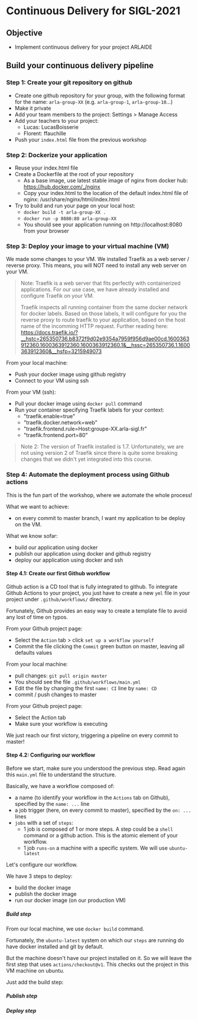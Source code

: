 # Continuous Delivery for SIGL-2021

## Objective

- Implement continuous delivery for your project ARLAIDE

## Build your continuous delivery pipeline

### Step 1: Create your git repository on github

- Create one github repository for your group, with the following format for the
  name: `arla-group-XX` (e.g. `arla-group-1`, `arla-group-10`...)
- Make it private
- Add your team members to the project: Settings > Manage Access
- Add your teachers to your project:
  - Lucas: LucasBoisserie
  - Florent: ffauchille
- Push your `index.html` file from the previous workshop 

### Step 2: Dockerize your application

- Reuse your index.html file 
- Create a Dockerfile at the root of your repository
  - As a base image, use latest stable image of nginx from docker hub: https://hub.docker.com/_/nginx
  - Copy your index.html to the location of the default index.html file of
    nginx: /usr/share/nginx/html/index.html
- Try to build and run your page on your local host:
  - `docker build -t arla-group-XX .`
  - `docker run -p 8080:80 arla-group-XX`
  - You should see your application running on http://localhost:8080 from your
    browser

### Step 3: Deploy your image to your virtual machine (VM)

We made some changes to your VM. We installed Traefik as a web server / reverse
proxy.
This means, you will NOT need to install any web server on your VM.

> Note: Traefik is a web server that fits perfectly with containerized applications. For
> our use case, we have already installed and configure Traefik on your VM.
> 
> Traefik inspects all running container from the same docker network for docker
> labels. Based on those labels, it will configure for you the reverse proxy to
> route traefik to your application, based on the host name of the incomming HTTP request.
> Further reading here: https://docs.traefik.io/?__hstc=265350736.b8372f9d02e9354a7959f956d9ae00cd.1600363912360.1600363912360.1600363912360.1&__hssc=265350736.1.1600363912360&__hsfp=3215949073

From your local machine:
- Push your docker image using github registry
- Connect to your VM using ssh

From your VM (ssh):
- Pull your docker image using `docker pull` command
- Run your container specifying Traefik labels for your context:
  - "traefik.enable=true"
  - "traefik.docker.network=web"
  - "traefik.frontend.rule=Host:groupe-XX.arla-sigl.fr"
  - "traefik.frontend.port=80"

> Note 2: The version of Traefik installed is 1.7.
> Unfortunately, we are not using version 2 of Traefik since there is quite some
> breaking changes that we didn't yet integrated into this course.

### Step 4: Automate the deployment process using Github actions

This is the fun part of the workshop, where we automate the whole process!

What we want to achieve: 
- on every commit to master branch, I want my application
to be deploy on the VM.

What we know sofar:
- build our application using docker
- publish our application using docker and github registry
- deploy our application using docker and ssh

#### Step 4.1: Create our first Github workflow

Github action is a CD tool that is fully integrated to github.
To integrate Github Actions to your project, you just have to create a new `yml`
file in your project under `.github/workflows/` directory.

Fortunately, Github provides an easy way to create a template file to avoid any
lost of time on typos.

From your Github project page: 
 - Select the `Action` tab > click `set up a workflow yourself`
 - Commit the file clicking the `Commit` green button on master, leaving all
   defaults values

From your local machine: 
- pull changes: `git pull origin master`
- You should see the file `.github/workflows/main.yml`
- Edit the file by changing the first `name: CI` line by `name: CD`
- commit / push changes to master

From your Github project page:
- Select the Action tab
- Make sure your workflow is executing

We just reach our first victory, triggering a pipeline on every commit to
master!

#### Step 4.2: Configuring our workflow

Before we start, make sure you understood the previous step. Read again this
`main.yml` file to understand the structure.

Basically, we have a workflow composed of:
- a name (to identify your workflow in the `Actions` tab on Github), specified
  by the `name: ...` line
- a job trigger (here, on every commit to master), specified by the `on: ...` lines
- `jobs` with a set of `steps`:
  - 1 job is composed of 1 or more steps. A step could be a `shell` command or
    a github action. This is the atomic element of your workflow.
  - 1 job `runs-on` a machine with a specific system. We will use
    `ubuntu-latest`

Let's configure our workflow.

We have 3 steps to deploy:
- build the docker image
- publish the docker image
- run our docker image (on our production VM)

##### Build step

From our local machine, we use `docker build` command.

Fortunately, the `ubuntu-latest` system on which our `steps` are running do have
docker installed and git by default.

But the machine doesn't have our project installed on it.
So we will leave the first step that uses `actions/checkout@v1`. This checks out
the project in this VM machine on ubuntu.

Just add the build step:  

##### Publish step

##### Deploy step




